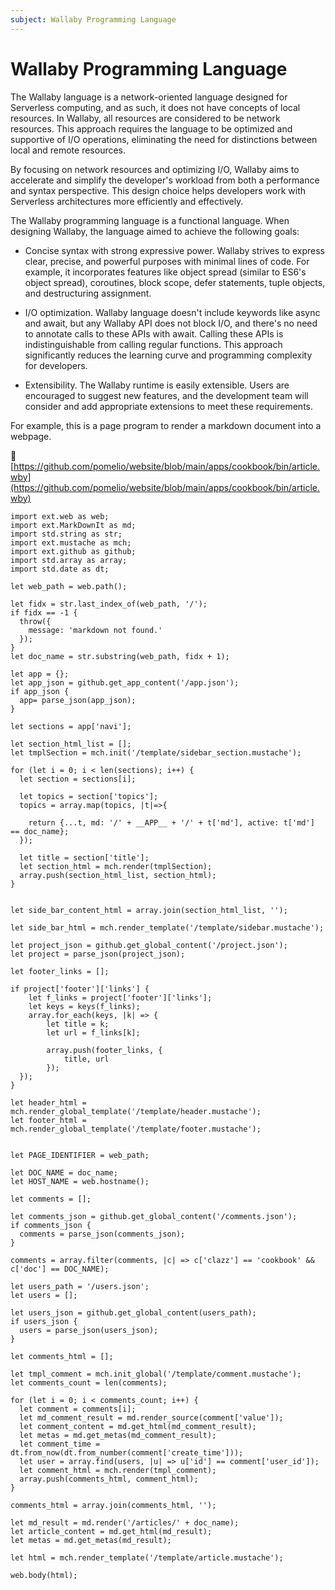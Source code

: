 ```yaml
---
subject: Wallaby Programming Language
---
```


# Wallaby Programming Language

The Wallaby language is a network-oriented language designed for Serverless computing, and as such, it does not have concepts of local resources. In Wallaby, all resources are considered to be network resources. This approach requires the language to be optimized and supportive of I/O operations, eliminating the need for distinctions between local and remote resources.

By focusing on network resources and optimizing I/O, Wallaby aims to accelerate and simplify the developer's workload from both a performance and syntax perspective. This design choice helps developers work with Serverless architectures more efficiently and effectively.

The Wallaby programming language is a functional language. When designing Wallaby, the language aimed to achieve the following goals:

- Concise syntax with strong expressive power. Wallaby strives to express clear, precise, and powerful purposes with minimal lines of code. For example, it incorporates features like object spread (similar to ES6's object spread), coroutines, block scope, defer statements, tuple objects, and destructuring assignment.

- I/O optimization. Wallaby language doesn't include keywords like async and await, but any Wallaby API does not block I/O, and there's no need to annotate calls to these APIs with await. Calling these APIs is indistinguishable from calling regular functions. This approach significantly reduces the learning curve and programming complexity for developers.

- Extensibility. The Wallaby runtime is easily extensible. Users are encouraged to suggest new features, and the development team will consider and add appropriate extensions to meet these requirements.

For example, this is a page program to render a markdown document into a webpage.

📄 [https://github.com/pomelio/website/blob/main/apps/cookbook/bin/article.wby](https://github.com/pomelio/website/blob/main/apps/cookbook/bin/article.wby) 

```
import ext.web as web;
import ext.MarkDownIt as md;
import std.string as str;
import ext.mustache as mch;
import ext.github as github;
import std.array as array;
import std.date as dt;

let web_path = web.path();

let fidx = str.last_index_of(web_path, '/');
if fidx == -1 {
  throw({
    message: 'markdown not found.'
  });
}
let doc_name = str.substring(web_path, fidx + 1);

let app = {};
let app_json = github.get_app_content('/app.json');
if app_json {
  app= parse_json(app_json);
}

let sections = app['navi'];

let section_html_list = [];
let tmplSection = mch.init('/template/sidebar_section.mustache');

for (let i = 0; i < len(sections); i++) {
  let section = sections[i];
  
  let topics = section['topics'];
  topics = array.map(topics, |t|=>{
    
    return {...t, md: '/' + __APP__ + '/' + t['md'], active: t['md'] == doc_name};
  });
  
  let title = section['title'];
  let section_html = mch.render(tmplSection);
  array.push(section_html_list, section_html);
}


let side_bar_content_html = array.join(section_html_list, '');

let side_bar_html = mch.render_template('/template/sidebar.mustache');

let project_json = github.get_global_content('/project.json');
let project = parse_json(project_json);

let footer_links = [];

if project['footer']['links'] {
    let f_links = project['footer']['links'];
    let keys = keys(f_links);
    array.for_each(keys, |k| => {
        let title = k;
        let url = f_links[k];
       
        array.push(footer_links, {
            title, url
        });
  });
}

let header_html = mch.render_global_template('/template/header.mustache');
let footer_html = mch.render_global_template('/template/footer.mustache');


let PAGE_IDENTIFIER = web_path;

let DOC_NAME = doc_name;
let HOST_NAME = web.hostname();

let comments = [];

let comments_json = github.get_global_content('/comments.json');
if comments_json {
  comments = parse_json(comments_json);
}

comments = array.filter(comments, |c| => c['clazz'] == 'cookbook' && c['doc'] == DOC_NAME);

let users_path = '/users.json';
let users = [];

let users_json = github.get_global_content(users_path);
if users_json {
  users = parse_json(users_json);
}

let comments_html = [];

let tmpl_comment = mch.init_global('/template/comment.mustache');
let comments_count = len(comments);

for (let i = 0; i < comments_count; i++) {
  let comment = comments[i];
  let md_comment_result = md.render_source(comment['value']);
  let comment_content = md.get_html(md_comment_result);
  let metas = md.get_metas(md_comment_result);
  let comment_time = dt.from_now(dt.from_number(comment['create_time']));
  let user = array.find(users, |u| => u['id'] == comment['user_id']);
  let comment_html = mch.render(tmpl_comment);
  array.push(comments_html, comment_html);
}

comments_html = array.join(comments_html, '');

let md_result = md.render('/articles/' + doc_name);
let article_content = md.get_html(md_result);
let metas = md.get_metas(md_result);

let html = mch.render_template('/template/article.mustache');

web.body(html);
```